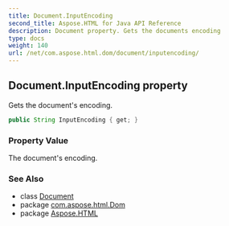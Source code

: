 ```yaml
---
title: Document.InputEncoding
second_title: Aspose.HTML for Java API Reference
description: Document property. Gets the documents encoding
type: docs
weight: 140
url: /net/com.aspose.html.dom/document/inputencoding/
---
```

## Document.InputEncoding property

Gets the document's encoding.

```java
public String InputEncoding { get; }
```

### Property Value

The document's encoding.

### See Also

* class [Document](../)
* package [com.aspose.html.Dom](../../document/)
* package [Aspose.HTML](../../../)
